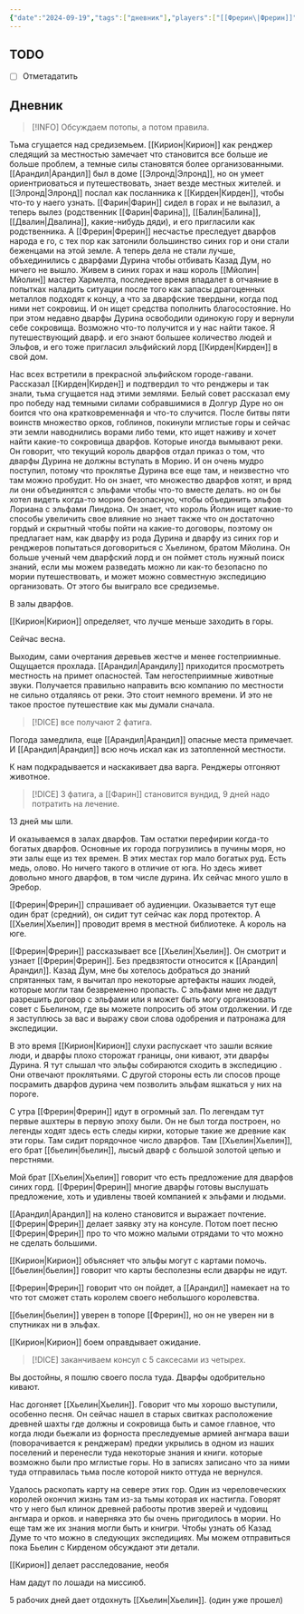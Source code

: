 ```yaml
---
{"date":"2024-09-19","tags":["дневник"],"players":["[[Фрерин\|Фрерин]]","[[Фарин\|Фарин]]","[[Арандил\|Арандил]]","[[Кирион\|Кирион]]"],"campaign":"The Dream of the Mountains","world-date":null,"world-time-start":null,"dg-publish":true,"previous-session":null,"next-session":"[[26 сентября 2024]]","permalink":"/19-sentyabrya-2024/","dgPassFrontmatter":true}
---
```



## TODO
- [ ] Отметадатить

## Дневник

> [!INFO] Обсуждаем потопы, а потом правила. 

Тьма сгущается над средиземьем. [[Кирион\|Кирион]] как ренджер следящий за местностью замечает что становится все больше ие больше проблем, а темные силы становятся более организованными. [[Арандил\|Арандил]] был в доме [[Элронд\|Элронд]], но он умеет ориентриоваться и путешествовать, знает везде местных жителей. и [[Элронд\|Элронд]] послал как посланника к [[Кирден\|Кирден]], чтобы что-то у наего узнать. [[Фарин\|Фарин]] сидел в горах и не вылазил, а теперь вылез (родственник [[Фарин\|Фарина]], [[Балин\|Балина]], [[Двалин\|Двалина]], какие-нибудь дяди), и его пригласили как родственника. А [[Фрерин\|Фрерин]] несчастье преследует дварфов народа е го, с тех пор как затонили большинство синих гор и они стали беженцами на этой земле. А теперь дела не стали лучше, объхединились с дварфами Дурина чтобы отбивать Казад Дум, но ничего не вышло. Живем в синих горах и наш король [[Мйолин\|Мйолин]] мастер Хармелта, последнее время впадалет в отчаяние в попытках наладить ситуации после того как запасы драгоценных металлов подходят к концу, а что за дварфские твердыни, когда под ними нет сокровищ. И он ищет средства пополнить благосостояние. Но при этом недавно дварфы Дурина освободили одинокую гору и вернули себе сокровища. Возможно что-то получится и у нас найти такое. Я путешествующий дварф. и его знают большее количество людей и Эльфов, и его тоже пригласил эльфийский лорд [[Кирден\|Кирден]] в свой дом. 

Нас всех встретили в прекрасной эльфийском городе-гавани. Рассказал [[Кирден\|Кирден]] и подтвердил то что ренджеры и так знали, тьма сгущается над этими землями. Белый совет рассказал ему про победу над темными силами собравшимися в Долгур Дуре но он боится что она кратковременнафя и что-то случится.  После битвы пяти воинств множество орков, гоблинов, покинули мглистые горы и сейчас эти земли наводнились ворами либо теми, кто ищет наживу и хочет найти какие-то сокровища дварфов. Которые иногда вымывают реки. Он говорит, что текущий король дварфов отдал приказ о том, что дварфы Дурина не должны вступать в Морию. И он очень мудро поступил, потому что проклятье Дурина все еще там, и неизвестно что там можно пробудит. Но он знает, что множество дварфов хотят, и вряд ли они объединятся с эльфами чтобы что-то вместе делать. но он бы хотел видеть когда-то морию безопасную, чтобы объединить эльфов Лориана с эльфами Линдона. Он знает, что король Йолин ищет какие-то способы увеличить свое влияние но знает также что он достаточно гордый и скрытный чтобы пойти на какие-то договоры, поэтому он предлагает нам, как дварфу из рода Дурина и дварфу из синих гор и ренджеров попытаться договориться с Хьелином, братом Мйолина. Он больше ученый чем дварфский лорд и он поймет столь нужный поиск знаний, если мы можем разведать можно ли как-то безопасно по мории путешествовать, и может можно совместную экспедицию организовать. От этого бы выиграло все средиземье. 

В залы дварфов.

[[Кирион\|Кирион]] определяет, что лучше меньше заходить в горы.

Сейчас весна.

Выходим, сами очертания деревьев жестче и менее гостеприимные. Ощущается прохлада. [[Арандил\|Арандилу]] приходится просмотреть местность на примет опасностей. Там негостеприимные животные звуки. Получается правильно направить всю компанию по местности не сильно отдаляясь от реки. Это стоит немного времени. И это не такое простое путешествие как мы думали сначала. 

> [!DICE] все получают 2 фатига.

Погода замедлила, еще [[Арандил\|Арандил]] опасные места примечает. И [[Арандил\|Арандил]] всю ночь искал как из затопленной местности. 

К нам подкрадывается и наскакивает два варга. Ренджеры отгоняют животное. 

> [!DICE] 3 фатига, а [[Фарин]] становится вундид, 9 дней надо потратить на лечение.

13 дней мы шли.

И оказываемся в залах дварфов. Там остатки перефирии когда-то богатых дварфов. Основные их города погрузились в пучины моря, но эти залы еще из тех времен. В этих местах гор мало богатых руд. Есть медь, олово. Но ничего такого в отличие от юга. Но здесь живет довольно много дварфов, в том числе дурина. Их сейчас много ушло в Эребор. 

[[Фрерин\|Фрерин]] спрашивает об аудиенции. Оказывается тут еще один брат (средний), он сидит тут сейчас как лорд протектор. А [[Хьелин\|Хьелин]] проводит время в местной библиотеке. А король на юге.

[[Фрерин\|Фрерин]] рассказывает все [[Хьелин\|Хьелин]]. Он смотрит и узнает [[Фрерин\|Фрерин]]. Без предвзятости относится к [[Арандил\|Арандил]]. Казад Дум, мне бы хотелось добраться до знаний спрятанных там, я вычитал про некоторые артефакты наших людей, которые могли там безвременно пропасть. С эльфами мне не дадут разрешить договор с эльфами или я может быть могу организовать совет с Бьелином, где вы можете попросить об этом отдолжении. И где я заступлюсь за вас и выражу свои слова одобрения и патронажа для экспедиции. 

В это время [[Кирион\|Кирион]] слухи распускает что зашли всякие люди, и дварфы плохо сторожат границы, они кивают, эти дварфы Дурина. Я тут слышал что эльфы собираются сходить в экспедицию . Они отвечают проклятьями. С другой стороны есть ли спосов проще посрамить дварфов дурина чем позволить эльфам яшкаться у них на пороге. 

C утра [[Фрерин\|Фрерин]] идут в огромный зал. По легендам тут первые ашхтеры в первую эпоху были. Он не был тогда построен, но легенды ходят здесь есть следы кирки, которые такие же древние как эти горы. Там сидит порядочное число дварфов. Там [[Хьелин\|Хьелин]], его брат [[бьелин\|бьелин]], лысый дварф с большой золотой цепью и перстнями. 

Мой брат [[Хьелин\|Хьелин]] говорит что есть предложение для дварфов синих горд. [[Фрерин\|Фрерин]] многие дварфы готовы выслушать предложение, хоть и удивлены твоей компанией к эльфами и людьми. 

[[Арандил\|Арандил]] на колено становится и выражает почтение. [[Фрерин\|Фрерин]] делает заявку эту на консуле.
Потом поет песню [[Фрерин\|Фрерин]] про то что можно малыми отрядами то что можно не сделать большими. 

[[Кирион\|Кирион]] объясняет что эльфы могут с картами помочь. [[бьелин\|бьелин]] говорит что карты бесполезны если дварфы не идут. 

[[Фрерин\|Фрерин]] говорит что он пойдет, а [[Арандил]] намекает на то что тот сможет стать королем своего небольшого королевства. 

[[бьелин\|бьелин]] уверен в топоре [[Фрерин]], но он не уверен ни в спутниках ни в эльфах. 

[[Кирион\|Кирион]] боем оправдывает ожидание.

> [!DICE] заканчиваем консул с 5 саксесами из четырех.

Вы достойны, я пошлю своего посла туда. Дварфы одобрительно кивают.

Нас догоняет [[Хьелин\|Хьелин]]. Говорит что мы хорошо выступили, особенно песня. Он сейчас нашел в старых свитках расположение древней шахты где должны и сокровища быть и самое главное, что когда люди бьежали из форноста преследуемые армией ангмара ваши (поворачивается к ренджерам) предки укрылись в одном из наших поселений и перенесли туда некоторые знания и книги. которые возможно были про мглистые горы. Но в записях записано что за ними туда отправилась тьма после которой никто оттуда не вернулся. 

Удалось раскопать карту на севере этих гор. Один из череловеческих королей окончил жизнь там из-за тьмы которая их настигла. Говорят что у него был клинок древней рабооты против зверей и чудовищ ангмара и орков. и наверняка это бы очень пригодилось в мории. Но еще там же их знания могли быть и книгри. Чтобы узнать об Казад Думе то что можно в следующих экспедициях.  Мы можем отправиться пока Бьелин с Кирденом обсуждают эти детали. 

[[Кирион]] делает расследование, необя

Нам дадут по лошади на миссиюб.

5 рабочих дней дает отдохнуть [[Хьелин\|Хьелин]]. (один уже прошел)